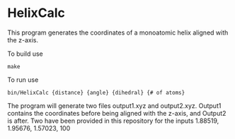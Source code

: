 # HelixCalc

This program generates the coordinates of a monoatomic helix aligned with the z-axis.

To build use
```
make
```

To run use
```
bin/HelixCalc {distance} {angle} {dihedral} {# of atoms}
```

The program will generate two files output1.xyz and output2.xyz. Output1 contains the coordinates before being aligned with the z-axis, and Output2 is after. Two have been provided in this repository for the inputs 1.88519, 1.95676, 1.57023, 100
